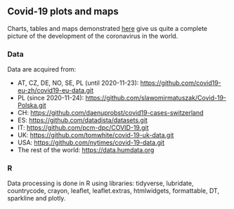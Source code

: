 ## Covid-19 plots and maps

Charts, tables and maps demonstrated [here](https://thetateht.github.io/covid/) give us quite a complete picture of the development of the coronavirus in the world.

### Data

Data are acquired from:

- AT, CZ, DE, NO, SE, PL (until 2020-11-23): https://github.com/covid19-eu-zh/covid19-eu-data.git
- PL (since 2020-11-24): https://github.com/slawomirmatuszak/Covid-19-Polska.git
- CH: https://github.com/daenuprobst/covid19-cases-switzerland
- ES: https://github.com/datadista/datasets.git
- IT: https://github.com/pcm-dpc/COVID-19.git
- UK: https://github.com/tomwhite/covid-19-uk-data.git
- USA: https://github.com/nytimes/covid-19-data.git
- The rest of the world: https://data.humdata.org

### R

Data processing is done in R using libraries: tidyverse, lubridate, countrycode, crayon, leaflet, leaflet.extras, htmlwidgets, formattable, DT, sparkline and plotly.
